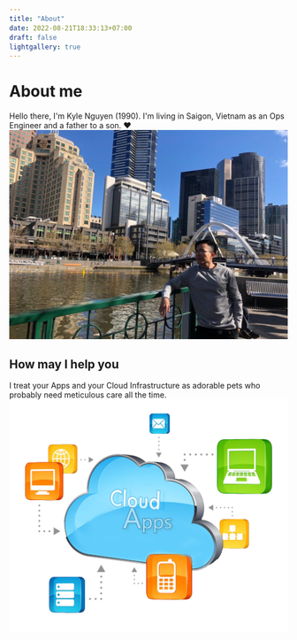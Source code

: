 ```yaml
---
title: "About"
date: 2022-08-21T18:33:13+07:00
draft: false
lightgallery: true
---
```


# About me

Hello there, I'm Kyle Nguyen (1990). I'm living in Saigon, Vietnam as an Ops Engineer and a father to a son. :heart:
![AboutMe](/images/aboutme.jpg)
## How may I help you

I treat your Apps and your Cloud Infrastructure as adorable pets who probably need meticulous care all the time.
![CloudApps](/images/cloudapps.png)
